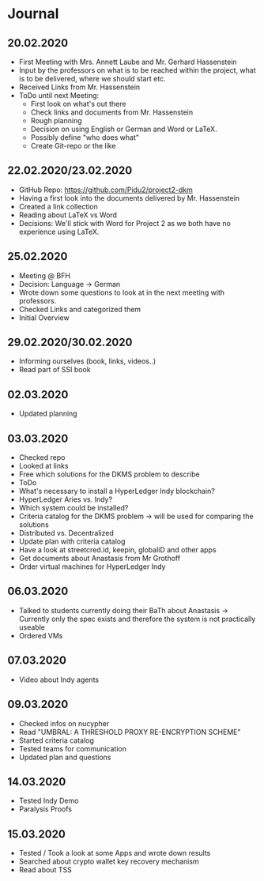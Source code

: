 # Journal
## 20.02.2020
* First Meeting with Mrs. Annett Laube and Mr. Gerhard Hassenstein
* Input by the professors on what is to be reached within the project, what is to be delivered, where we should start etc.
* Received Links from Mr. Hassenstein
* ToDo until next Meeting:
  * First look on what's out there
  * Check links and documents from Mr. Hassenstein
  * Rough planning
  * Decision on using English or German and Word or LaTeX.
  * Possibly define "who does what"
  * Create Git-repo or the like
## 22.02.2020/23.02.2020
* GitHub Repo: https://github.com/Pidu2/project2-dkm
* Having a first look into the documents delivered by Mr. Hassenstein
* Created a link collection
* Reading about LaTeX vs Word 
* Decisions: 
We'll stick with Word for Project 2 as we both have no experience using LaTeX.
## 25.02.2020
* Meeting @ BFH
 * Decision: Language -> German
 * Wrote down some questions to look at in the next meeting with professors.
 * Checked Links and categorized them
 * Initial Overview
## 29.02.2020/30.02.2020
* Informing ourselves (book, links, videos..)
* Read part of SSI book
## 02.03.2020
* Updated planning
## 03.03.2020
* Checked repo
* Looked at links
* Free which solutions for the DKMS problem to describe
* ToDo
 * What's necessary to install a HyperLedger Indy blockchain?
 * HyperLedger Aries vs. Indy?
 * Which system could be installed?
 * Criteria catalog for the DKMS problem -> will be used for comparing the solutions
 * Distributed vs. Decentralized
 * Update plan with criteria catalog
 * Have a look at streetcred.id, keepin, globaliD and other apps
 * Get documents about Anastasis from Mr Grothoff
 * Order virtual machines for HyperLedger Indy
## 06.03.2020
* Talked to students currently doing their BaTh about Anastasis -> Currently only the spec exists and therefore the system is not practically useable
* Ordered VMs
## 07.03.2020
* Video about Indy agents
## 09.03.2020
* Checked infos on nucypher
 * Read "UMBRAL: A THRESHOLD PROXY RE-ENCRYPTION SCHEME"
* Started criteria catalog
* Tested teams for communication
* Updated plan and questions
## 14.03.2020
* Tested Indy Demo
* Paralysis Proofs
## 15.03.2020
* Tested / Took a look at some Apps and wrote down results
* Searched about crypto wallet key recovery mechanism
* Read about TSS
